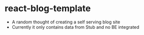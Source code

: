 # react-blog-template

- A random thought of creating a self serving blog site
- Currently it only contains data from Stub and no BE integrated
